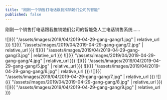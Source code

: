 ```yaml
---
title: "刚刚一个销售打电话跟我推销她们公司的智能"
published: false
---
```

刚刚一个销售打电话跟我推销她们公司的智能免人工电话销售系统……



![]({{ "/assets/images/2019/04/2019-04-29-gang-gang/1.jpg" | relative_url }})
![]({{ "/assets/images/2019/04/2019-04-29-gang-gang/2.jpg" | relative_url }})
![]({{ "/assets/images/2019/04/2019-04-29-gang-gang/3.jpg" | relative_url }})
![]({{ "/assets/images/2019/04/2019-04-29-gang-gang/4.jpg" | relative_url }})
![]({{ "/assets/images/2019/04/2019-04-29-gang-gang/5.jpg" | relative_url }})
![]({{ "/assets/images/2019/04/2019-04-29-gang-gang/6.jpg" | relative_url }})
![]({{ "/assets/images/2019/04/2019-04-29-gang-gang/7.jpg" | relative_url }})
![]({{ "/assets/images/2019/04/2019-04-29-gang-gang/8.jpg" | relative_url }})
![]({{ "/assets/images/2019/04/2019-04-29-gang-gang/9.jpg" | relative_url }})
